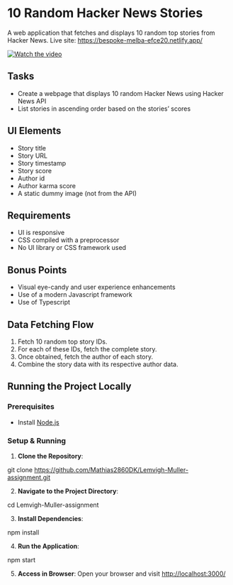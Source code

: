 # 10 Random Hacker News Stories

A web application that fetches and displays 10 random top stories from Hacker News.
Live site: https://bespoke-melba-efce20.netlify.app/

[![Watch the video](https://img.youtube.com/vi/By0Ksz9jKMI/maxresdefault.jpg)](https://youtu.be/By0Ksz9jKMI)



## Tasks

- Create a webpage that displays 10 random Hacker News using Hacker News API
- List stories in ascending order based on the stories’ scores

## UI Elements

- Story title
- Story URL
- Story timestamp
- Story score
- Author id
- Author karma score
- A static dummy image (not from the API)

## Requirements

- UI is responsive
- CSS compiled with a preprocessor
- No UI library or CSS framework used

## Bonus Points

- Visual eye-candy and user experience enhancements
- Use of a modern Javascript framework
- Use of Typescript

## Data Fetching Flow

1. Fetch 10 random top story IDs.
2. For each of these IDs, fetch the complete story.
3. Once obtained, fetch the author of each story.
4. Combine the story data with its respective author data.

## Running the Project Locally

### Prerequisites

- Install [Node.js](https://nodejs.org/)

### Setup & Running

1. **Clone the Repository**:

git clone https://github.com/Mathias2860DK/Lemvigh-Muller-assignment.git

2. **Navigate to the Project Directory**:

cd Lemvigh-Muller-assignment

3. **Install Dependencies**:

npm install

4. **Run the Application**:

npm start

5. **Access in Browser**:
Open your browser and visit [http://localhost:3000/](http://localhost:3000/)
